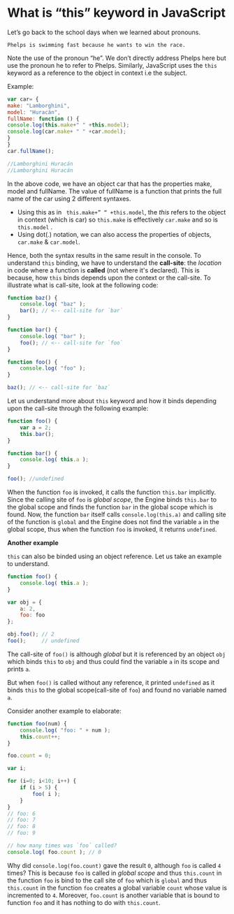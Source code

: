 # What is “this” keyword in JavaScript

Let’s go back to the school days when we learned about pronouns.

```
Phelps is swimming fast because he wants to win the race.
```
Note the use of the pronoun “he”. 
We don’t directly address Phelps here but use the pronoun he to refer to Phelps. 
Similarly, JavaScript uses the `this` keyword as a reference to the object in context i.e the subject.

Example:

```js
var car= {
make: "Lamborghini",
model: "Huracán",
fullName: function () {
console.log(this.make+" " +this.model);
console.log(car.make+ " " +car.model);
}
}
car.fullName();

//Lamborghini Huracán
//Lamborghini Huracán

```
In the above code, we have an object car that has the properties make, model and fullName. The value of fullName is a function that prints the full name of the car using 2 different syntaxes.

* Using this as in ` this.make+” “ +this.model`, the *this* refers to the object in context (which is car) so `this.make` is effectively `car.make` and so is `this.model` .
* Using dot(.) notation, we can also access the properties of objects, `car.make` & `car.model`.

Hence, both the syntax results in the same result in the console.
To understand `this` binding, we have to understand the **call-site**: the _location_ in code where a 
function is **called** (not where it's declared). This is because, how `this` binds depends upon the context or the
 call-site.
To illustrate what is call-site, look at the following code:

```js
function baz() {
    console.log( "baz" );
    bar(); // <-- call-site for `bar`
}

function bar() {
    console.log( "bar" );
    foo(); // <-- call-site for `foo`
}

function foo() {
    console.log( "foo" );
}

baz(); // <-- call-site for `baz`
```

Let us understand more about `this` keyword and how it binds depending upon the call-site through the following example:

```js
function foo() {
    var a = 2;
    this.bar();
}

function bar() {
    console.log( this.a );
}

foo(); //undefined
```
When the function `foo` is invoked, it calls the function `this.bar` implicitly. Since the calling site of `foo` is _global scope_, the Engine binds `this.bar` to the global scope and finds the function `bar` in the global scope which is found.
Now, the function `bar` itself calls `console.log(this.a)` and calling site of the function is `global` and the Engine does not find the variable `a` in the global scope, thus when the function `foo` is invoked, it returns `undefined`.

**Another example**

`this` can also be binded using an object reference. Let us take an example to understand.

```js
function foo() {
    console.log( this.a );
}

var obj = {
    a: 2,
    foo: foo
};

obj.foo(); // 2
foo();     // undefined
```
The call-site of `foo()` is although _global_ but it is referenced by an object `obj` which binds `this` to `obj` and thus could find the variable `a` in its scope and prints `a`.

But when `foo()` is called without any reference, it printed `undefined` as it binds `this` to the global scope(call-site of `foo`) and found no variable named `a`.

Consider another example to elaborate:

```js
function foo(num) {
    console.log( "foo: " + num );
    this.count++;
}

foo.count = 0;

var i;

for (i=0; i<10; i++) {
    if (i > 5) {
        foo( i );
    }
}
// foo: 6
// foo: 7
// foo: 8
// foo: 9

// how many times was `foo` called?
console.log( foo.count ); // 0
```
Why did `console.log(foo.count)` gave the result `0`, although `foo` is called `4` times? This is because `foo` is called in _global scope_ and thus `this.count` in the function `foo` is bind to the call site of `foo` which is `global` and thus `this.count` in the function `foo` creates a global variable `count` whose value is incremented to `4`. Moreover, `foo.count` is another variable that is bound to function `foo` and it has nothing to do with `this.count`.
